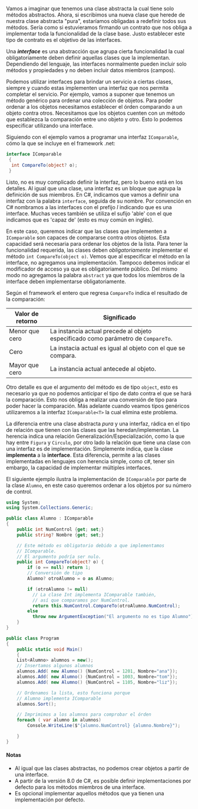 
Vamos a imaginar que tenemos una clase abstracta la cual tiene solo métodos
abstractos. Ahora, si escribimos una nueva clase que herede de nuestra clase
abstracta "pura", estaríamos obligadas a redefinir todos sus métodos. Sería
como si estuvieramos firmando un contrato que nos obliga a implementar toda la
funcionalidad de la clase base. Justo establecer este tipo de contrato es el
objetivo de las interfaces. 

Una ***interface*** es una abstracción que agrupa cierta funcionalidad la cual
obligatoriamente deben definir aquellas clases que la implementan. Dependiendo
del lenguaje, las interfaces normalmente pueden incluir solo métodos y
propiedades y no deben incluir datos miembros (campos). 

Podemos utilizar interfaces para brindar un servicio a ciertas clases, siempre
y cuando estas implementen una interfaz que nos permita completar el servicio.
Por ejemplo, vamos a suponer que tenemos un método genérico para ordenar una
colección de objetos. Para poder ordenar a los objetos necesitamos establecer
el órden comparando a un objeto contra otros. Necesitamos que los objetos
cuenten con un método que establezca la comparación entre uno objeto y otro.
Esto lo podemos especificar utilizando una interface.  

Siguiendo con el ejemplo vamos a programar una interfaz `IComparable`, cómo la
que se incluye en el framework .net: 

```csharp
interface IComparable 
 {
  int CompareTo(object? o);
 }
```

Listo, no es muy complicado definir la interfaz, pero lo bueno está en los
detalles. Al igual que una clase, una interfaz es un bloque que agrupa la
definición de sus miembros. En C#, indicamos que vamos a definir una interfaz
con la palabra `interface`, seguida de su nombre. Por convención en C#
nombramos a las interfaces con el prefijo *I* indicando que es una interface.
Muchas veces también se utiliza el sufijo 'able' con el que indicamos que es
'capaz de' (esto es muy común en inglés).

En este caso, queremos indicar que las clases que implementen a `IComparable`
son capaces de compararse contra otros objetos. Esta capacidad será necesaria
para ordenar los objetos de la lista. Para tener la funcionalidad requerida,
las clases deben *obligatoriamente* implementar el método `int
CompareTo(object o)`. Vemos que al especificar el método en la interface, no
agregamos una implementación. Tampoco debemos indicar el modificador de acceso
ya que es obligatoriamente público. Del mismo modo no agregamos la palabra
`abstract` ya que todos los miembros de la interface deben implementarse
obligatoriamente.

Según el framework el entero que regresa  `CompareTo` indica el resultado de la
comparación: 

Valor de retorno | Significado
---------------  | -------------
Menor que cero   | La instancia actual precede al objeto especificado como parámetro de `CompareTo`.
Cero             | La instacia actual es igual al objeto con el que se compara.
Mayor que cero   | La instancia actual antecede al objeto. 

Otro detalle es que el argumento del método es de tipo `object`, esto es
necesario ya que no podemos anticipar el tipo de dato contra el que se hará la
comparación. Esto nos obliga a realizar una conversión de tipo para poder hacer
la comparación. Más adelante cuando veamos tipos genéricos utilizaremos a la
interfaz  `IComparable<T>` la cual elimina este problema. 

La diferencia entre una clase abstracta *pura* y una interfaz, rádica en el
tipo de relación que tienen con las clases que las heredan/implementan. La
herencia indica una relación Generalización/Especialización, como la que hay
entre `Figura` y `Circulo`, por otro lado la relación que tiene una clase con
una interfaz es de implementación. Simplemente indica, que la clase
**implementa** a la **interface**. Esta diferencia, permite a las clases
implementadas en lenguajes con herencia simple, como c#, tener sin embargo, la
capacidad de implementar múltiples interfaces.

El siguiente ejemplo ilustra la implementación de `IComparable` por parte de la clase 
`Alumno`, en este caso queremos ordenar a los objetos por su número de control. 

```csharp
using System;
using System.Collections.Generic;

public class Alumno : IComparable
{
    public int NumControl {get; set;} 
    public string? Nombre {get; set;}

    // Este método es obligatorio debido a que implementamos 
    // IComparable.
    // El argumento podría ser nulo.
    public int CompareTo(object? o) {
        if (o == null) return 1;
        // Conversión de tipo
        Alumno? otroAlumno = o as Alumno;

        if (otroAlumno != null)
          // La clase Int implementa IComparable también, 
          // así que comparamos por NumControl.
          return this.NumControl.CompareTo(otroAlumno.NumControl);
        else
          throw new ArgumentException("El argumento no es tipo Alumno");
    }
}

public class Program 
{
    public static void Main()
    {
    List<Alumno> alumnos = new();
    // Insertamos algunos alumnos
    alumnos.Add( new Alumno() {NumControl = 1201, Nombre="ana"});
    alumnos.Add( new Alumno() {NumControl = 1003, Nombre="tom"});
    alumnos.Add( new Alumno() {NumControl = 1105, Nombre="liz"});

    // Ordenamos la lista, esto funciona porque 
    // Alumno implementa IComparable
    alumnos.Sort();

    // Imprimimos a los alumnos para comprobar el órden
    foreach ( var alumno in alumnos)
        Console.WriteLine($"{alumno.NumControl} {alumno.Nombre}");

    }
}
```

#### Notas 
* Al igual que las clases abstractas, no podemos crear objetos a partir de una interface.
* A partir de la versión 8.0 de C#, es posible definir implementaciones por defecto para los métodos miembros de una interface. 
* Es opcional implementar aquellos métodos que ya tienen una implementación por defecto.


